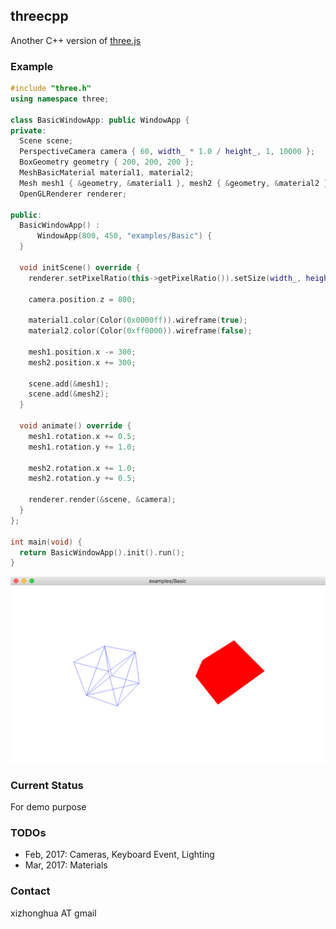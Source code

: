 ## threecpp

Another C++ version of [three.js](https://threejs.org/)


### Example
```c++
#include "three.h"
using namespace three;

class BasicWindowApp: public WindowApp {
private:
  Scene scene;
  PerspectiveCamera camera { 60, width_ * 1.0 / height_, 1, 10000 };
  BoxGeometry geometry { 200, 200, 200 };
  MeshBasicMaterial material1, material2;
  Mesh mesh1 { &geometry, &material1 }, mesh2 { &geometry, &material2 };
  OpenGLRenderer renderer;

public:
  BasicWindowApp() :
      WindowApp(800, 450, "examples/Basic") {
  }

  void initScene() override {
    renderer.setPixelRatio(this->getPixelRatio()).setSize(width_, height_);

    camera.position.z = 800;

    material1.color(Color(0x0000ff)).wireframe(true);
    material2.color(Color(0xff0000)).wireframe(false);

    mesh1.position.x -= 300;
    mesh2.position.x += 300;

    scene.add(&mesh1);
    scene.add(&mesh2);
  }

  void animate() override {
    mesh1.rotation.x += 0.5;
    mesh1.rotation.y += 1.0;

    mesh2.rotation.x += 1.0;
    mesh2.rotation.y += 0.5;

    renderer.render(&scene, &camera);
  }
};

int main(void) {
  return BasicWindowApp().init().run();
}
```
<kbd><img src="./docs/examples/basic.png" width="800" /></kbd>

### Current Status
For demo purpose

### TODOs
* Feb, 2017: Cameras, Keyboard Event, Lighting
* Mar, 2017: Materials

### Contact
xizhonghua AT gmail
